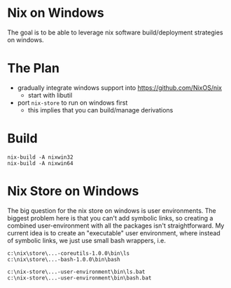 # Nix on Windows

The goal is to be able to leverage nix software build/deployment strategies on windows.

# The Plan

* gradually integrate windows support into https://github.com/NixOS/nix
   - start with libutil
* port `nix-store` to run on windows first
   - this implies that you can build/manage derivations


# Build
```
nix-build -A nixwin32
nix-build -A nixwin64
```

# Nix Store on Windows

The big question for the nix store on windows is user environments.  The biggest problem here is that you can't add symbolic links, so creating a combined user-environment with all the packages isn't straightforward.  My current idea is to create an "executable" user environment, where instead of symbolic links, we just use small bash wrappers, i.e.

```
c:\nix\store\...-coreutils-1.0.0\bin\ls
c:\nix\store\...-bash-1.0.0\bin\bash
```
```
c:\nix-store\...-user-environment\bin\ls.bat
c:\nix-store\...-user-environment\bin\bash.bat
```
